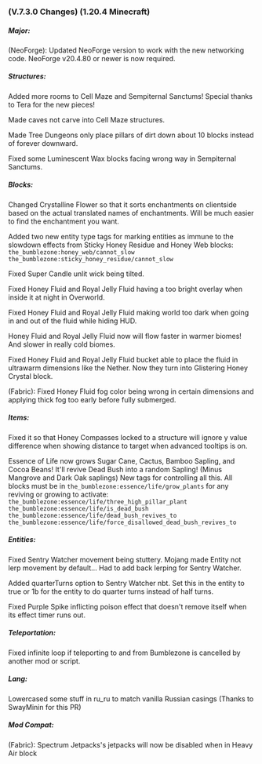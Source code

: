 ### **(V.7.3.0 Changes) (1.20.4 Minecraft)**

##### Major:
(NeoForge): Updated NeoForge version to work with the new networking code. NeoForge v20.4.80 or newer is now required.

##### Structures:
Added more rooms to Cell Maze and Sempiternal Sanctums! Special thanks to Tera for the new pieces!

Made caves not carve into Cell Maze structures.

Made Tree Dungeons only place pillars of dirt down about 10 blocks instead of forever downward.

Fixed some Luminescent Wax blocks facing wrong way in Sempiternal Sanctums.

##### Blocks:
Changed Crystalline Flower so that it sorts enchantments on clientside based on the actual translated names of enchantments.
 Will be much easier to find the enchantment you want.

Added two new entity type tags for marking entities as immune to the slowdown effects from Sticky Honey Residue and Honey Web blocks:
 `the_bumblezone:honey_web/cannot_slow`
 `the_bumblezone:sticky_honey_residue/cannot_slow`

Fixed Super Candle unlit wick being tilted.

Fixed Honey Fluid and Royal Jelly Fluid having a too bright overlay when inside it at night in Overworld.

Fixed Honey Fluid and Royal Jelly Fluid making world too dark when going in and out of the fluid while hiding HUD.

Honey Fluid and Royal Jelly Fluid now will flow faster in warmer biomes! And slower in really cold biomes.

Fixed Honey Fluid and Royal Jelly Fluid bucket able to place the fluid in ultrawarm dimensions like the Nether. Now they turn into Glistering Honey Crystal block.

(Fabric): Fixed Honey Fluid fog color being wrong in certain dimensions and applying thick fog too early before fully submerged.

##### Items:
Fixed it so that Honey Compasses locked to a structure will ignore y value difference when showing distance to target when advanced tooltips is on.

Essence of Life now grows Sugar Cane, Cactus, Bamboo Sapling, and Cocoa Beans! It'll revive Dead Bush into a random Sapling! (Minus Mangrove and Dark Oak saplings)
 New tags for controlling all this. All blocks must be in `the_bumblezone:essence/life/grow_plants` for any reviving or growing to activate:
 `the_bumblezone:essence/life/three_high_pillar_plant`
 `the_bumblezone:essence/life/is_dead_bush`
 `the_bumblezone:essence/life/dead_bush_revives_to`
 `the_bumblezone:essence/life/force_disallowed_dead_bush_revives_to`

##### Entities:
Fixed Sentry Watcher movement being stuttery. Mojang made Entity not lerp movement by default... Had to add back lerping for Sentry Watcher.

Added quarterTurns option to Sentry Watcher nbt. Set this in the entity to true or 1b for the entity to do quarter turns instead of half turns.

Fixed Purple Spike inflicting poison effect that doesn't remove itself when its effect timer runs out.

##### Teleportation:
Fixed infinite loop if teleporting to and from Bumblezone is cancelled by another mod or script.

##### Lang:
Lowercased some stuff in ru_ru to match vanilla Russian casings (Thanks to SwayMinin for this PR)

##### Mod Compat:
(Fabric): Spectrum Jetpacks's jetpacks will now be disabled when in Heavy Air block

